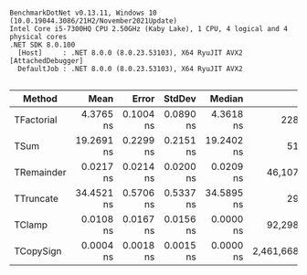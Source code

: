 ```

BenchmarkDotNet v0.13.11, Windows 10 (10.0.19044.3086/21H2/November2021Update)
Intel Core i5-7300HQ CPU 2.50GHz (Kaby Lake), 1 CPU, 4 logical and 4 physical cores
.NET SDK 8.0.100
  [Host]     : .NET 8.0.0 (8.0.23.53103), X64 RyuJIT AVX2 [AttachedDebugger]
  DefaultJob : .NET 8.0.0 (8.0.23.53103), X64 RyuJIT AVX2


```
| Method     | Mean       | Error     | StdDev    | Median     | Op/s                | Allocated |
|----------- |-----------:|----------:|----------:|-----------:|--------------------:|----------:|
| TFactorial |  4.3765 ns | 0.1004 ns | 0.0890 ns |  4.3618 ns |       228,494,808.3 |         - |
| TSum       | 19.2691 ns | 0.2299 ns | 0.2151 ns | 19.2402 ns |        51,896,477.3 |         - |
| TRemainder |  0.0217 ns | 0.0214 ns | 0.0200 ns |  0.0209 ns |    46,107,614,194.6 |         - |
| TTruncate  | 34.4521 ns | 0.5706 ns | 0.5337 ns | 34.5895 ns |        29,025,804.3 |         - |
| TClamp     |  0.0108 ns | 0.0167 ns | 0.0156 ns |  0.0000 ns |    92,298,300,982.0 |         - |
| TCopySign  |  0.0004 ns | 0.0018 ns | 0.0015 ns |  0.0000 ns | 2,461,668,261,851.0 |         - |
